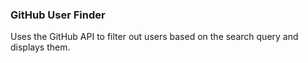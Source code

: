 ### GitHub User Finder
Uses the GitHub API to filter out users based on the search query and displays them.
